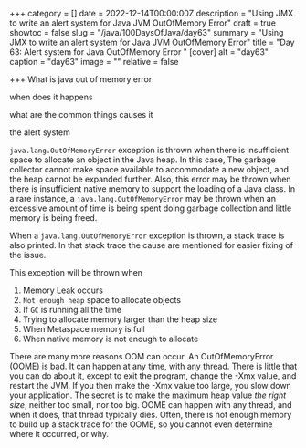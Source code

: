 +++
category = []
date = 2022-12-14T00:00:00Z
description = "Using JMX to write an alert system for Java JVM OutOfMemory Error"
draft = true
showtoc = false
slug = "/java/100DaysOfJava/day63"
summary = "Using JMX to write an alert system for Java JVM OutOfMemory Error"
title = "Day 63: Alert system for Java OutOfMemory Error "
[cover]
alt = "day63"
caption = "day63"
image = ""
relative = false

+++
What is java out of memory error

when does it happens

what are the common things causes it

the alert system

`java.lang.OutOfMemoryError` exception  is thrown when there is insufficient space to allocate an object in the Java heap. In this case, The garbage collector cannot make space available to accommodate a new object, and the heap cannot be expanded further. Also, this error may be thrown when there is insufficient native memory to support the loading of a Java class. In a rare instance, a `java.lang.OutOfMemoryError` may be thrown when an excessive amount of time is being spent doing garbage collection and little memory is being freed.

When a `java.lang.OutOfMemoryError` exception is thrown, a stack trace is also printed. In that stack trace the cause are mentioned for easier fixing of the issue.

This exception will be thrown when

1. Memory Leak occurs
2. `Not enough heap` space to allocate objects
3. If `GC` is running all the time
4. Trying to allocate memory larger than the heap size
5. When Metaspace memory is full
6. When native memory is not enough to allocate

There are many more reasons OOM can occur. An OutOfMemoryError (OOME) is bad. It can happen at any time, with any thread. There is little that you can do about it, except to exit the program, change the -Xmx value, and restart the JVM. If you then make the -Xmx value too large, you slow down your application. The secret is to make the maximum heap value _the right size_, neither too small, nor too big. OOME can happen with any thread, and when it does, that thread typically dies. Often, there is not enough memory to build up a stack trace for the OOME, so you cannot even determine where it occurred, or why.